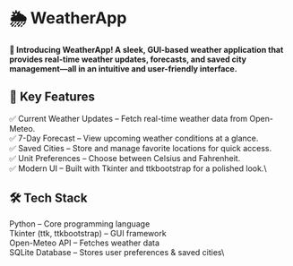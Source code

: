 # 🌦️ WeatherApp #

#### 🚀 Introducing WeatherApp! A sleek, GUI-based weather application that provides real-time weather updates, forecasts, and saved city management—all in an intuitive and user-friendly interface. ####



## 🔹 Key Features ##
✅ Current Weather Updates – Fetch real-time weather data from Open-Meteo.\
✅ 7-Day Forecast – View upcoming weather conditions at a glance.\
✅ Saved Cities – Store and manage favorite locations for quick access.\
✅ Unit Preferences – Choose between Celsius and Fahrenheit.\
✅ Modern UI – Built with Tkinter and ttkbootstrap for a polished look.\



## 🛠️ Tech Stack ##
Python – Core programming language\
Tkinter (ttk, ttkbootstrap) – GUI framework\
Open-Meteo API – Fetches weather data\
SQLite Database – Stores user preferences & saved cities\


